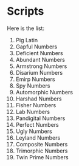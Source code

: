 # Scripts

Here is the list:

1. Pig Latin
2. Gapful Numbers
3. Deficient Numbers
4. Abundant Numbers
5. Armstrong Numbers
6. Disarium Numbers
7. Emirp Numbers
8. Spy Numbers
9. Automorphic Numbers
10. Harshad Numbers
11. Fisher Numbers
12. Lab Numbers
13. Pandigital Numbers
14. Perfect Numbers
15. Ugly Numbers
16. Leyland Numbers
17. Composite Numbers
18. Trimorphic Numbers
19. Twin Prime Numbers